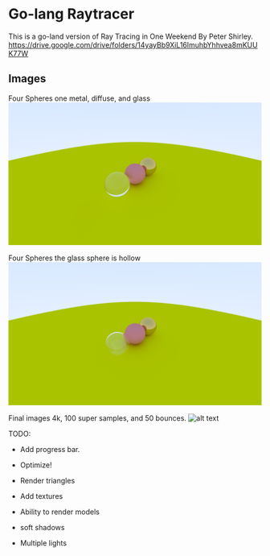 # Go-lang Raytracer
This is a go-land version of Ray Tracing in One Weekend By Peter Shirley.
https://drive.google.com/drive/folders/14yayBb9XiL16lmuhbYhhvea8mKUUK77W

## Images
Four Spheres one metal, diffuse, and glass
![alt text](https://github.com/TatoProgramming/go-raytracer/blob/master/images/three.png)

Four Spheres the glass sphere is hollow
![alt text](https://github.com/TatoProgramming/go-raytracer/blob/master/images/four.png)



Final images 4k, 100 super samples, and 50 bounces.
![alt text](https://github.com/TatoProgramming/go-raytracer/blob/master/images/final.png)


TODO:

- Add progress bar.

- Optimize!

- Render triangles

- Add textures

- Ability to render models

- soft shadows

- Multiple lights
